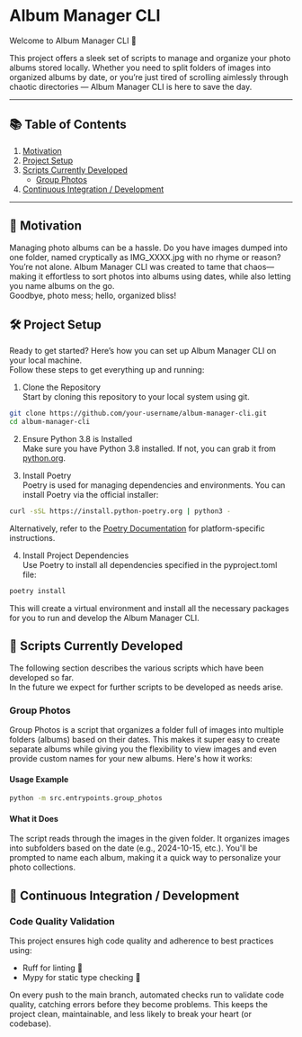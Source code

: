 # Album Manager CLI

Welcome to Album Manager CLI 🎉

This project offers a sleek set of scripts to manage and organize your photo albums stored locally. Whether you need to split folders of images into organized albums by date, or you’re just tired of scrolling aimlessly through chaotic directories — Album Manager CLI is here to save the day.

---

## 📚 Table of Contents
1. [Motivation](#-motivation)
2. [Project Setup](#️-project-setup)
3. [Scripts Currently Developed](#-scripts-currently-developed)
    - [Group Photos](#group-photos)
4. [Continuous Integration / Development](
  #-continuous-integration--development)

---

## 🚀 Motivation
Managing photo albums can be a hassle. Do you have images dumped into one folder, named cryptically as IMG_XXXX.jpg with no rhyme or reason? You’re not alone. Album Manager CLI was created to tame that chaos—making it effortless to sort photos into albums using dates, while also letting you name albums on the go.  
Goodbye, photo mess; hello, organized bliss!

## 🛠️ Project Setup
Ready to get started? Here’s how you can set up Album Manager CLI on your local machine.  
Follow these steps to get everything up and running:

1. Clone the Repository  
  Start by cloning this repository to your local system using git.

  ```bash
  git clone https://github.com/your-username/album-manager-cli.git
  cd album-manager-cli
  ```

2. Ensure Python 3.8 is Installed  
  Make sure you have Python 3.8 installed. If not, you can grab it from [python.org]().

3. Install Poetry  
  Poetry is used for managing dependencies and environments. You can install Poetry via the official installer:

  ```bash
  curl -sSL https://install.python-poetry.org | python3 -
  ```

  Alternatively, refer to the [Poetry Documentation](https://python-poetry.org/docs/) for platform-specific instructions.

4. Install Project Dependencies  
  Use Poetry to install all dependencies specified in the pyproject.toml file:

  ```bash
  poetry install
  ```

  This will create a virtual environment and install all the necessary packages for you to run and develop the Album Manager CLI.

## 📜 Scripts Currently Developed
The following section describes the various scripts which have been developed so far.  
In the future we expect for further scripts to be developed as needs arise.

### Group Photos
Group Photos is a script that organizes a folder full of images into multiple folders (albums) based on their dates. This makes it super easy to create separate albums while giving you the flexibility to view images and even provide custom names for your new albums. Here's how it works:

#### Usage Example
```bash
python -m src.entrypoints.group_photos
```

#### What it Does 
The script reads through the images in the given folder.
It organizes images into subfolders based on the date (e.g., 2024-10-15, etc.).
You'll be prompted to name each album, making it a quick way to personalize your photo collections.

## 🔧 Continuous Integration / Development

### Code Quality Validation
This project ensures high code quality and adherence to best practices using:
- Ruff for linting 🧹
- Mypy for static type checking 🧐

On every push to the main branch, automated checks run to validate code quality, catching errors before they become problems. This keeps the project clean, maintainable, and less likely to break your heart (or codebase).

